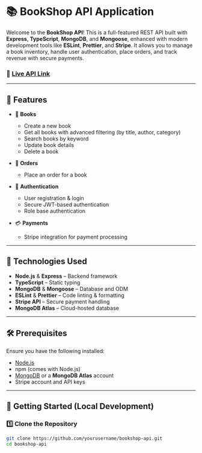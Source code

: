# 📚 BookShop API Application

Welcome to the **BookShop API**! This is a full-featured REST API built with **Express**, **TypeScript**, **MongoDB**, and **Mongoose**, enhanced with modern development tools like **ESLint**, **Prettier**, and **Stripe**. It allows you to manage a book inventory, handle user authentication, place orders, and track revenue with secure payments.

### 🔗 [Live API Link](https://book-shop-backend-ten.vercel.app/)


---

## 🚀 Features

- 📖 **Books**
  - Create a new book
  - Get all books with advanced filtering (by title, author, category)
  - Search books by keyword
  - Update book details
  - Delete a book

- 🛒 **Orders**
  - Place an order for a book


- 👤 **Authentication**
  - User registration & login
  - Secure JWT-based authentication
  - Role base authentication

- 💳 **Payments**
  - Stripe integration for payment processing

---

## 🧰 Technologies Used

- **Node.js** & **Express** – Backend framework
- **TypeScript** – Static typing
- **MongoDB** & **Mongoose** – Database and ODM
- **ESLint** & **Prettier** – Code linting & formatting
- **Stripe API** – Secure payment handling
- **MongoDB Atlas** – Cloud-hosted database

---

## 🛠️ Prerequisites

Ensure you have the following installed:

- [Node.js](https://nodejs.org/)
- npm (comes with Node.js)
- [MongoDB](https://www.mongodb.com/try/download/community) or a **MongoDB Atlas** account
- Stripe account and API keys

---

## 🧪 Getting Started (Local Development)

### 1️⃣ Clone the Repository

```bash
git clone https://github.com/yourusername/bookshop-api.git
cd bookshop-api
